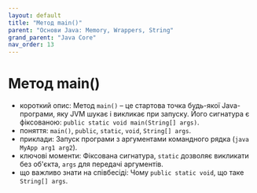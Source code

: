 ```yaml
---
layout: default
title: "Метод main()"
parent: "Основи Java: Memory, Wrappers, String"
grand_parent: "Java Core"
nav_order: 13
---
```


# Метод main()

*   короткий опис: Метод `main()` – це стартова точка будь-якої Java-програми, яку JVM шукає і викликає при запуску. Його сигнатура є фіксованою: `public static void main(String[] args)`.
*   поняття: `main()`, `public`, `static`, `void`, `String[] args`.
*   приклади: Запуск програми з аргументами командного рядка (`java MyApp arg1 arg2`).
*   ключові моменти: Фіксована сигнатура, `static` дозволяє викликати без об'єкта, `args` для передачі аргументів.
*   що важливо знати на співбесіді: Чому `public static void`, що таке `String[] args`.
